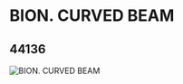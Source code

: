 # BION. CURVED BEAM
## 44136
![BION. CURVED BEAM](https://lc-www-live-s.legocdn.com/media/bricks/5/2/4188432.jpg)